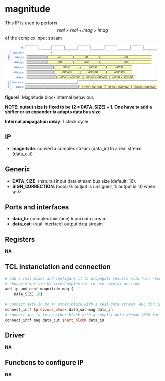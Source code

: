 # magnitude

This IP is used to perform $$real \times real + imag \times imag$$ of the complex input stream

[magnitude_output]: figures/magnitude.svg "magnitude_output"
![Magnitude block internal behaviour][magnitude_output]

__figure1__: Magnitude block internal behaviour.

**NOTE: output size is fixed to be (2 * DATA_SIZE) + 1. One have to add a shifter
or an expander to adapts data bus size**

**Internal propagation delay**: 1 clock cycle.
## IP

* **magnitude**: convert a complex stream (data_in) to a real stream (data_out)

## Generic

* **DATA_SIZE**: (natural) input data stream bus size (default: 16).
* **SIGN_CORRECTION**: (bool) 0: output is unsigned, 1: output is <0 when q<0

## Ports and interfaces

* **data_in**: (complex interface) input data stream
* **data_out**: (real interface) output data stream

## Registers

**NA**

## TCL instanciation and connection

```tcl
# add a real mixer and configure it to propagate results with full resolution
# change mixer_sin by mixerComplex_sin to use complex version
add_ip_and_conf magnitude mag {
	DATA_SIZE 16}

# connect data_in to an other block with a real data stream (ADC for instance)
connect_intf $previous_block data_out mag data_in
# connect nco_in to an other block with a complex data stream (NCO for instance)
connect_intf mag data_out $next_block data_in


```
## Driver

**NA**

## Functions to configure IP

**NA**
